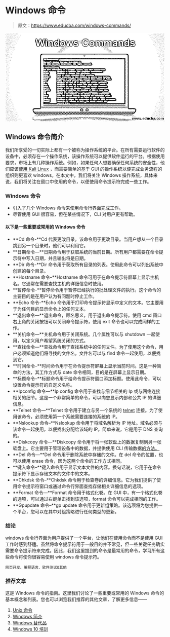 # Windows 命令

> 原文：<https://www.educba.com/windows-commands/>

![Windows Commands](img/f853d3f1d871e64c5924cf008cc9703d.png)



## Windows 命令简介

我们所享受的一切实际上都有一个被称为操作系统的平台。在所有需要运行软件的设备中，必须存在一个操作系统，该操作系统可以提供软件运行的平台。根据使用要求，市场上有几种操作系统。例如，如果任何人想要确保任何系统的安全性，他们应该[使用 Kali Linux](https://www.educba.com/install-kali-linux/) ，而需要简单的基于 GUI 的操作系统以便完成业务流程的组织则更喜欢 windows。在本文中，我们将关注 Windows 操作系统，具体来说，我们将关注在窗口中使用的命令，以便使用命令提示符完成一些工作。

### Windows 命令

*   引入了几个 Windows 命令来使用命令行界面完成工作。
*   尽管使用 GUI 很容易，但在某些情况下，CLI 对用户更有帮助。

#### 以下是一些重要或常用的 Windows 命令

*   **Cd 命令-**Cd 代表更改目录。该命令用于更改目录。当用户想从一个目录跳到另一个目录时，他们可以利用它。
*   **日期命令—**日期命令用于获取系统的当前日期。所有用户都需要在命令提示符中写入日期，并且输出将是日期。
*   **Dir 命令-**Dir 命令用于获取所有目录的列表。使用此命令可以列出系统中创建的每个目录。
*   **Hostname 命令–**Hostname 命令可用于在命令提示符屏幕上显示主机名。它通常在需要查找主机的详细信息时使用。
*   **暂停命令-**暂停命令用于暂停已经执行的批处理文件的执行。这个命令的主要目的是在用户认为有问题时停止工作。
*   **Echo 命令-**Echo 命令用于打印命令提示符显示中定义的文本。它主要用于为任何目的显示命令上的任何文本。
*   **退出命令—**退出命令，顾名思义，用于退出命令提示符。使用 cmd 窗口右上角的关闭按钮可以关闭命令提示符，使用 exit 命令也可以完成同样的工作。
*   **关机命令—**关机命令用于关闭系统。几个属性可以与 shutdown 一起使用，以定义用户希望系统关闭的方式。
*   **查找命令—**查找命令用于查找系统中的任何文件。为了使用这个命令，用户必须知道他们将寻找的文件名。文件名可以与 find 命令一起使用，以便找到它。
*   **时间命令–**时间命令用于在命令提示符屏幕上显示当前时间。这是一种简单的方法，其工作方式与 date 命令相同，目的是在屏幕上显示日期。
*   **标题命令–**标题命令用于给命令提示符窗口添加标题。使用此命令，可以设置命令提示符的自定义名称。
*   **Ipconfig 命令—**Ip config 命令用于查找与细节相关的 Ip 或与网络连接相关的细节。这是一个非常简单的命令，可以向您显示内部和公共 IP 的详细信息。
*   **Telnet 命令—**Telnet 命令用于建立与另一个系统的 [telnet](https://www.educba.com/what-is-telnet/) 连接。为了使用该命令，必须使用第一个系统需要连接的系统的 IP。
*   **Nslookup 命令–**Nslookup 命令用于将域名解析为 IP 地址。域名必须与该命令一起使用，以便找出分配给该域的 IP。简单来说，它是用于 DNS 查询的。
*   **Diskcopy 命令—**Diskcopy 命令用于将一张软盘上的数据复制到另一张软盘上。它主要用于管理设备中的数据，并提供使用 CLI 传输数据[的方法。](https://www.educba.com/what-is-cli/)
*   **Del 命令—**Del 命令用于删除系统中存储的文件。在 del 命令的位置，也可以使用 erase 命令，因为这两个命令的工作方式相同。
*   **键入命令–**键入命令用于显示文本文件的内容。换句话说，它用于在命令提示符下显示存储文本的文件中的文本。
*   **Chkdsk 命令–**Chkdsk 命令用于检查卷的详细信息。它为我们提供了使用命令提示符窗口或通过命令行界面查找存储相关详细信息的选项。
*   **Format 命令—**Format 命令用于格式化卷。在 GUI 中，有一个格式化卷的选项，可以通过右键单击找到该选项，format 命令可以完成相同的工作。
*   **Gpupdate 命令–**gp update 命令用于更新组策略。该选项将为您提供一个平台，您可以在其中对组策略进行任何类型的更新。

### 结论

windows 命令行界面为用户提供了一个平台，让他们在使用命令而不是使用 GUI 工作时感到舒适。虽然将命令提示符用于一般目的并不常见，但一些关键任务确实需要命令提示符来完成。因此，我们这里提到的命令是最常用的命令，学习所有这些命令将使你很容易使用 windows 命令提示符。

<small>网页开发、编程语言、软件测试&其他</small>

### 推荐文章

这是 Windows 命令的指南。这里我们讨论了一些重要或常用的 Windows 命令的基本概念和列表。您也可以浏览我们推荐的其他文章，了解更多信息——

1.  [Unix 命令](https://www.educba.com/unix-commands/)
2.  [Windows 简介](https://www.educba.com/introduction-to-windows/)
3.  [Windows 替代品](https://www.educba.com/windows-alternatives/)
4.  [Windows 10 培训](https://www.educba.com/software-development/courses/windows-10-training/)





